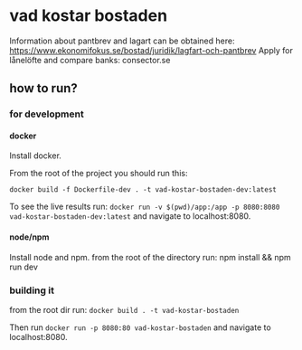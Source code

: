# vad kostar bostaden

Information about pantbrev and lagart can be obtained here: https://www.ekonomifokus.se/bostad/juridik/lagfart-och-pantbrev
Apply for lånelöfte and compare banks: consector.se

## how to run?

### for development

#### docker

Install docker.

From the root of the project you should run this:

`docker build -f Dockerfile-dev . -t vad-kostar-bostaden-dev:latest`

To see the live results run:
`docker run -v $(pwd)/app:/app -p 8080:8080 vad-kostar-bostaden-dev:latest`
and navigate to localhost:8080.

#### node/npm

Install node and npm.
from the root of the directory run: npm install && npm run dev

### building it

from the root dir run: `docker build . -t vad-kostar-bostaden`

Then run `docker run -p 8080:80 vad-kostar-bostaden` and navigate to localhost:8080.

